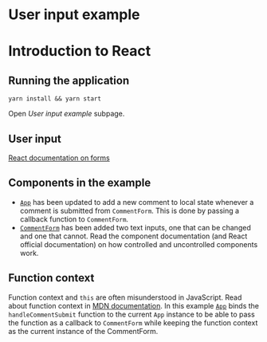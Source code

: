 # User input example

# Introduction to React

## Running the application

```
yarn install && yarn start
```

Open _User input example_ subpage.

## User input

[React documentation on forms][react-forms]

## Components in the example

* [`App`](https://github.com/urmastalimaa/interactive-frontend-development/tree/master/lecture_2/src/user_input_example/App.js)
  has been updated to add a new comment to local state whenever a comment is
  submitted from `CommentForm`. This is done by passing a callback function to
  `CommentForm`.
* [`CommentForm`](https://github.com/urmastalimaa/interactive-frontend-development/tree/master/lecture_2/src/user_input_example/CommentForm.js)
  has been added two text inputs, one that can be changed and one that cannot.
  Read the component documentation (and React official documentation) on how
  controlled and uncontrolled components work.
  
## Function context 

Function context and `this` are often misunderstood in JavaScript. Read about
function context in [MDN documentation][mdn-this]. In this example
[`App`](https://github.com/urmastalimaa/interactive-frontend-development/tree/master/lecture_2/src/user_input_example/App.js#L29)
binds the `handleCommentSubmit` function to the current `App` instance to be
able to pass the function as a callback to `CommentForm` while keeping the
function context as the current instance of the CommentForm.

[react-forms]: https://reactjs.org/docs/forms.html
[mdn-this]: https://developer.mozilla.org/en-US/docs/Web/JavaScript/Reference/Operators/this
